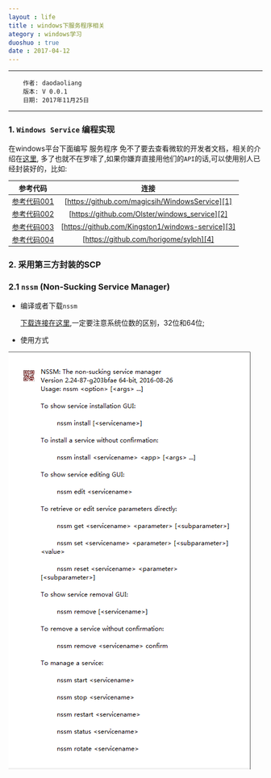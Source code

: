 ```yaml
---
layout : life
title : windows下服务程序相关
ategory : windows学习
duoshuo : true
date : 2017-04-12
---
```



******

        作者: daodaoliang
        版本: V 0.0.1
        日期: 2017年11月25日

<!-- more -->

*******

### 1. `Windows Service` 编程实现

在windows平台下面编写 服务程序 免不了要去查看微软的开发者文档，相关的介绍在[这里][0], 多了也就不在罗嗦了,如果你嫌弃直接用他们的`API`的话,可以使用别人已经封装好的，比如:

|参考代码|连接|
|:------:|:------:|
|[参考代码001][1]|[https://github.com/magicsih/WindowsService][1]|
|[参考代码002][2]|[https://github.com/Olster/windows_service][2]|
|[参考代码003][3]|[https://github.com/Kingston1/windows-service][3]|
|[参考代码004][4]|[https://github.com/horigome/sylph][4]|

### 2. 采用第三方封装的SCP

### 2.1 `nssm` (Non-Sucking Service Manager)

* 编译或者下载`nssm`

	[下载连接在这里][5],一定要注意系统位数的区别，32位和64位;

* 使用方式

![methods](/res/img/blog/windows/nssm.png)



[0]:https://msdn.microsoft.com/en-us/library/windows/desktop/ms686953(v=vs.85).aspx
[1]:https://github.com/magicsih/WindowsService
[2]:https://github.com/Olster/windows_service
[3]:https://github.com/Kingston1/windows-service
[4]:https://github.com/horigome/sylph
[5]:http://nssm.cc/download
